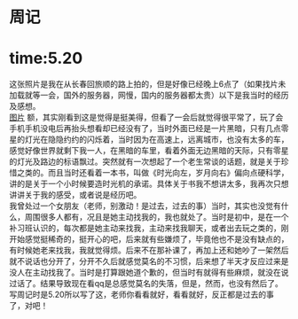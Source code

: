# 周记
# time:5.20
这张照片是我在从长春回旅顺的路上拍的，但是好像已经晚上6点了（如果找片未加载就等一会，国外的服务器，网慢，国内的服务器都太贵）以下是我当时的经历及感想。</br>
[图片](https://github.com/20011004/z.io/blob/master/IMG_20180513_183549.jpg)
额，其实刚看到这是觉得是挺美得，但看了一会后就觉得很平常了，玩了会手机手机没电后再抬头想看却已经没有了，当时外面已经是一片黑暗，只有几点零星的灯光在隐隐约约的闪烁着，当时因为在高速上，远离城市，也没有太多的车，感觉好像世界就剩下我一人，在黑暗的车里，看着外面无边黑暗的天际，只有零星的灯光及路边的标语飘过。突然就有一次想起了一个老生常谈的话题，就是关于珍惜之类的。而且当时还看着一本书，叫做《时光向左，岁月向右》偏向点硬科学，讲的是关于一个小时候要造时光机的承诺。具体关于书我不想讲太多，我再次只想讲讲关于我的感受，或者说是经历吧。</br>
我曾处过一个女朋友（老师，别激动！是过去，过去的事）当时，其实也没觉有什么，周围很多人都有，况且是她主动找我的，我也就处了。当时是初中，是在一个补习班认识的，每次都是她主动来找我，主动来找我聊天，或者出去玩之类的，刚开始感觉挺稀奇的，挺开心的吧，后来就有些嫌烦了，毕竟他也不是没有缺点的，有时候她老来找我，我就觉得烦。后来不在那补课了，再加上还和她吵了一架然后就不说话也分开了，分开不久后就感觉莫名的不习惯，后来想了半天才反应过来是没人在主动找我了。当时是打算跟她道个歉的，但当时有就得有些麻烦，就没在说过话了。结果导致现在看qq是总感觉莫名的失落，但是，然而，也没有然后了。</br>
写周记时是5.20所以写了这，老师你看看就好，看看就好，反正都是过去的事了，对吧！


